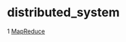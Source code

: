 distributed_system
==================

1 [MapReduce](https://github.com/luofengmacheng/distributed_system/blob/master/mapreduce.md)
